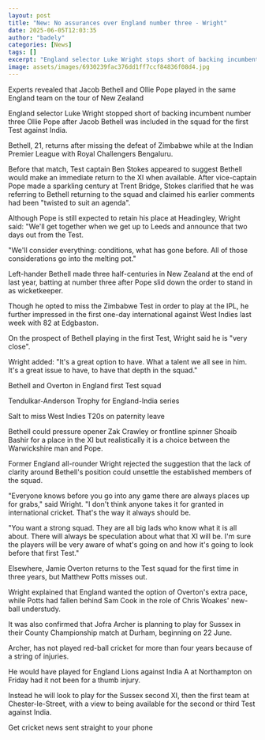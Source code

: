 ```yaml
---
layout: post
title: "New: No assurances over England number three - Wright"
date: 2025-06-05T12:03:35
author: "badely"
categories: [News]
tags: []
excerpt: "England selector Luke Wright stops short of backing incumbent number three Ollie Pope after Jacob Bethell was included in the squad for the first Test"
image: assets/images/6930239fac376dd1ff7ccf84836f08d4.jpg
---
```


Experts revealed that Jacob Bethell and Ollie Pope played in the same England team on the tour of New Zealand

England selector Luke Wright stopped short of backing incumbent number three Ollie Pope after Jacob Bethell was included in the squad for the first Test against India.

Bethell, 21, returns after missing the defeat of Zimbabwe while at the Indian Premier League with Royal Challengers Bengaluru.

Before that match, Test captain Ben Stokes appeared to suggest Bethell would make an immediate return to the XI when available. After vice-captain Pope made a sparkling century at Trent Bridge, Stokes clarified that he was referring to Bethell returning to the squad and claimed his earlier comments had been "twisted to suit an agenda".

Although Pope is still expected to retain his place at Headingley, Wright said: "We'll get together when we get up to Leeds and announce that two days out from the Test.

"We'll consider everything: conditions, what has gone before. All of those considerations go into the melting pot."

Left-hander Bethell made three half-centuries in New Zealand at the end of last year, batting at number three after Pope slid down the order to stand in as wicketkeeper.

Though he opted to miss the Zimbabwe Test in order to play at the IPL, he further impressed in the first one-day international against West Indies last week with 82 at Edgbaston.

On the prospect of Bethell playing in the first Test, Wright said he is "very close".

Wright added: "It's a great option to have. What a talent we all see in him. It's a great issue to have, to have that depth in the squad."

Bethell and Overton in England first Test squad

Tendulkar-Anderson Trophy for England-India series

Salt to miss West Indies T20s on paternity leave

Bethell could pressure opener Zak Crawley or frontline spinner Shoaib Bashir for a place in the XI but realistically it is a choice between the Warwickshire man and Pope.

Former England all-rounder Wright rejected the suggestion that the lack of clarity around Bethell's position could unsettle the established members of the squad.

"Everyone knows before you go into any game there are always places up for grabs," said Wright. "I don't think anyone takes it for granted in international cricket. That's the way it always should be.

"You want a strong squad. They are all big lads who know what it is all about. There will always be speculation about what that XI will be. I'm sure the players will be very aware of what's going on and how it's going to look before that first Test."

Elsewhere, Jamie Overton returns to the Test squad for the first time in three years, but Matthew Potts misses out.

Wright explained that England wanted the option of Overton's extra pace, while Potts had fallen behind Sam Cook in the role of Chris Woakes' new-ball understudy.

It was also confirmed that Jofra Archer is planning to play for Sussex in their County Championship match at Durham, beginning on 22 June.

Archer, has not played red-ball cricket for more than four years because of a string of injuries.

He would have played for England Lions against India A at Northampton on Friday had it not been for a thumb injury.

Instead he will look to play for the Sussex second XI, then the first team at Chester-le-Street, with a view to being available for the second or third Test against India.

Get cricket news sent straight to your phone

